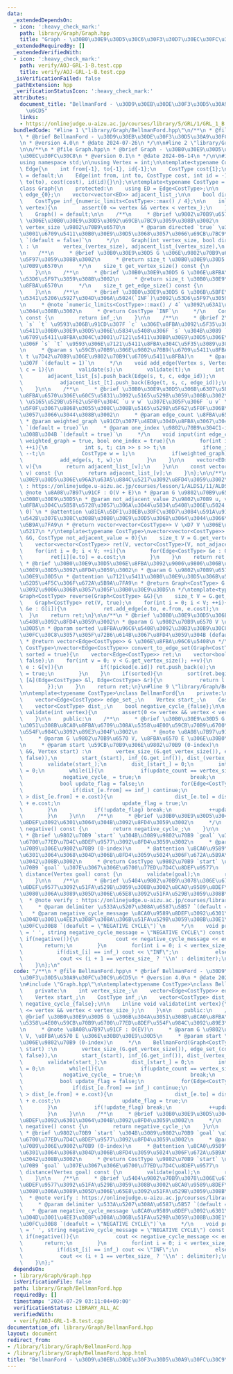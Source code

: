 ```yaml
---
data:
  _extendedDependsOn:
  - icon: ':heavy_check_mark:'
    path: library/Graph/Graph.hpp
    title: "Graph - \u30B0\u30E9\u30D5\u30C6\u30F3\u30D7\u30EC\u30FC\u30C8"
  _extendedRequiredBy: []
  _extendedVerifiedWith:
  - icon: ':heavy_check_mark:'
    path: verify/AOJ-GRL-1-B.test.cpp
    title: verify/AOJ-GRL-1-B.test.cpp
  _isVerificationFailed: false
  _pathExtension: hpp
  _verificationStatusIcon: ':heavy_check_mark:'
  attributes:
    document_title: "BellmanFord - \u30D9\u30EB\u30DE\u30F3\u30D5\u30A9\u30FC\u30C9\
      \u6CD5"
    links:
    - https://onlinejudge.u-aizu.ac.jp/courses/library/5/GRL/1/GRL_1_B
  bundledCode: "#line 1 \"library/Graph/BellmanFord.hpp\"\n/**\n * @file BellmanFord.hpp\n\
    \ * @brief BellmanFord - \u30D9\u30EB\u30DE\u30F3\u30D5\u30A9\u30FC\u30C9\u6CD5\
    \n * @version 4.0\n * @date 2024-07-26\n */\n\n#line 2 \"library/Graph/Graph.hpp\"\
    \n\n/**\n * @file Graph.hpp\n * @brief Graph - \u30B0\u30E9\u30D5\u30C6\u30F3\u30D7\
    \u30EC\u30FC\u30C8\n * @version 0.1\n * @date 2024-06-14\n */\n\n#include <bits/stdc++.h>\n\
    using namespace std;\n\nusing Vertex = int;\n\ntemplate<typename CostType>\nstruct\
    \ Edge{\n    int from{-1}, to{-1}, id{-1};\n    CostType cost{1};\n\n    Edge()\
    \ = default;\n    Edge(int from, int to, CostType cost, int id = -1) : from(from),\
    \ to(to), cost(cost), id(id){}\n};\n\ntemplate<typename CostType = int32_t>\n\
    class Graph{\n    protected:\n    using ED = Edge<CostType>;\n\n    size_t vertex_{0},\
    \ edge_{0};\n    vector<vector<ED>> adjacent_list_;\n\n    bool directed_flag_;\n\
    \    CostType inf_{numeric_limits<CostType>::max() / 4};\n\n    inline void validate(int\
    \ vertex){\n        assert(0 <= vertex && vertex < vertex_);\n    }\n\n    public:\n\
    \    Graph() = default;\n\n    /**\n     * @brief \u9802\u70B9\u6570 `vertex_size`\
    \ \u306E\u30B0\u30E9\u30D5\u3092\u69CB\u7BC9\u3059\u308B\u3002\n     * @param\
    \ vertex_size \u9802\u70B9\u6570\n     * @param directed `true` \u306E\u5834\u5408\
    \u3001\u6709\u5411\u30B0\u30E9\u30D5\u3068\u3057\u3066\u69CB\u7BC9\u3059\u308B\
    \ `(default = false)`\n     */\n    Graph(int vertex_size, bool directed = false)\
    \ : \n        vertex_(vertex_size), adjacent_list_(vertex_size),\n        directed_flag_(directed){}\n\
    \n    /**\n     * @brief \u30B0\u30E9\u30D5 G \u306E\u9802\u70B9\u6570\u3092\u53D6\
    \u5F97\u3059\u308B\u3002\n     * @return size_t \u30B0\u30E9\u30D5 G \u306E\u9802\
    \u70B9\u6570\n     */\n    size_t get_vertex_size() const {\n        return vertex_;\n\
    \    }\n\n    /**\n     * @brief \u30B0\u30E9\u30D5 G \u306E\u8FBA\u6570\u3092\
    \u53D6\u5F97\u3059\u308B\u3002\n     * @return size_t \u30B0\u30E9\u30D5 G \u306E\
    \u8FBA\u6570\n     */\n    size_t get_edge_size() const {\n        return edge_;\n\
    \    }\n\n    /**\n     * @brief \u30B0\u30E9\u30D5 G \u306B\u5BFE\u3059\u308B\
    \u5341\u5206\u5927\u304D\u306A\u5024(`INF`)\u3092\u53D6\u5F97\u3059\u308B\u3002\
    \n     * @note `numeric_limits<CostType>::max() / 4` \u3092\u63A1\u7528\u3057\u3066\
    \u3044\u308B\u3002\n     * @return CostType `INF`\n     */\n    CostType get_inf()\
    \ const {\n        return inf_;\n    }\n\n    /**\n     * @brief 2\u9802\u70B9\
    \ `s` `t` \u9593\u306B\u91CD\u307F `c` \u306E\u8FBA\u3092\u5F35\u308B\u3002\u6709\
    \u5411\u30B0\u30E9\u30D5\u306E\u5834\u5408\u306F `s` \u304B\u3089 `t` \u3078\u306E\
    \u6709\u5411\u8FBA\u304C\u3001\u7121\u5411\u30B0\u30E9\u30D5\u306E\u5834\u5408\
    \u306F `s` `t` \u9593\u306E\u7121\u5411\u8FBA\u304C\u5F35\u3089\u308C\u308B\u3002\
    \n     * @param s \u59CB\u70B9\u306E\u9802\u70B9(\u6709\u5411\u8FBA)\n     * @param\
    \ t \u7D42\u70B9\u306E\u9802\u70B9(\u6709\u5411\u8FBA)\n     * @param c \u91CD\
    \u307F `(default = 1)`\n     */\n    void add_edge(Vertex s, Vertex t, CostType\
    \ c = 1){\n        validate(s);\n        validate(t);\n        int edge_id = edge_++;\n\
    \        adjacent_list_[s].push_back(Edge(s, t, c, edge_id));\n        if(!directed_flag_){\n\
    \            adjacent_list_[t].push_back(Edge(t, s, c, edge_id));\n        }\n\
    \    }\n\n    /**\n     * @brief \u30B0\u30E9\u30D5\u306B\u6307\u5B9A\u3057\u305F\
    \u8FBA\u6570\u306E\u60C5\u5831\u3092\u5165\u529B\u3059\u308B\u3002\n     * @note\
    \ \u5165\u529B\u5F62\u5F0F\u304C `u v w` \u307E\u305F\u306F `u v` \u306E\u5F62\
    \u5F0F\u3067\u8868\u3055\u308C\u308B\u5165\u529B\u5F62\u5F0F\u306B\u5BFE\u5FDC\
    \u3057\u3066\u3044\u308B\u3002\n     * @param edge_count \u8FBA\u6570 E\n    \
    \ * @param weighted_graph \u91CD\u307F\u4ED8\u304D\u8FBA\u3067\u3042\u308B\u304B\
    \ `(default = true)`\n     * @param one_index \u9802\u70B9\u304C1-index\u3067\u3042\
    \u308B\u304B `(default = true)`\n     */\n    void input(int edge_count, bool\
    \ weighted_graph = true, bool one_index = true){\n        for(int i = 0; i < edge_count;\
    \ ++i){\n            int s, t; cin >> s >> t;\n            if(one_index) --s,\
    \ --t;\n            CostType w = 1;\n            if(weighted_graph) cin >> w;\n\
    \            add_edge(s, t, w);\n        }\n    }\n\n    vector<ED> &operator[](Vertex\
    \ v){\n        return adjacent_list_[v];\n    }\n\n    const vector<ED> &operator[](Vertex\
    \ v) const {\n        return adjacent_list_[v];\n    }\n};\n\n/**\n * @brief \u30B0\
    \u30E9\u30D5\u306E\u96A3\u63A5\u884C\u5217\u3092\u8FD4\u3059\u3002\n * @note verify\
    \ : https://onlinejudge.u-aizu.ac.jp/courses/lesson/1/ALDS1/11/ALDS1_11_A\n *\
    \ @note \u8A08\u7B97\u91CF : O(V + E)\n * @param G \u9802\u70B9\u6570 V \u306E\
    \u30B0\u30E9\u30D5\n * @param not_adjacent_value 2\u9802\u70B9 u, v \u9593\u306B\
    \u8FBA\u304C\u5B58\u5728\u3057\u306A\u3044\u5834\u5408\u306E\u5024 `(default =\
    \ 0)`\n * @attention \u81EA\u5DF1\u30EB\u30FC\u30D7\u3084\u591A\u91CD\u8FBA\u304C\
    \u542B\u307E\u308C\u308B\u30B0\u30E9\u30D5\u306B\u3064\u3044\u3066\u306F\u672A\
    \u5B9A\u7FA9\n * @return vector<vector<CostType>> V \xD7 V \u306E\u96A3\u63A5\u884C\
    \u5217\n */\ntemplate<typename CostType>\nvector<vector<CostType>> convert_to_matrix(Graph<CostType>\
    \ &G, CostType not_adjacent_value = 0){\n    size_t V = G.get_vertex_size();\n\
    \    vector<vector<CostType>> ret(V, vector<CostType>(V, not_adjacent_value));\n\
    \    for(int i = 0; i < V; ++i){\n        for(Edge<CostType> &e : G[i]){\n   \
    \         ret[i][e.to] = e.cost;\n        }\n    }\n    return ret;\n}\n\n/**\n\
    \ * @brief \u30B0\u30E9\u30D5\u306E\u8FBA\u3092\u9006\u9806\u306B\u3057\u305F\u30B0\
    \u30E9\u30D5\u3092\u8FD4\u3059\u3002\n * @param G \u9802\u70B9\u6570 V \u306E\u30B0\
    \u30E9\u30D5\n * @attention \u7121\u5411\u30B0\u30E9\u30D5\u306B\u5BFE\u3059\u308B\
    \u52D5\u4F5C\u306F\u672A\u5B9A\u7FA9\n * @return Graph<CostType> G \u306E\u8FBA\
    \u3092\u9006\u306B\u3057\u305F\u30B0\u30E9\u30D5\n */\ntemplate<typename CostType>\n\
    Graph<CostType> reverse(Graph<CostType> &G){\n    size_t V = G.get_vertex_size();\n\
    \    Graph<CostType> ret(V, true);\n    for(int i = 0; i < V; ++i){\n        for(Edge<CostType>\
    \ &e : G[i]){\n            ret.add_edge(e.to, e.from, e.cost);\n        }\n  \
    \  }\n    return ret;\n}\n\n/**\n * @brief \u30B0\u30E9\u30D5\u306E\u8FBA\u96C6\
    \u5408\u3092\u8FD4\u3059\u3002\n * @param G \u9802\u70B9\u6570 V \u306E\u30B0\u30E9\
    \u30D5\n * @param sorted \u8FBA\u96C6\u5408\u3092\u30B3\u30B9\u30C8\u3067\u30BD\
    \u30FC\u30C8\u3057\u305F\u72B6\u614B\u3067\u8FD4\u3059\u304B (default = true)\n\
    \ * @return vector<Edge<CostType>> G \u306E\u8FBA\u96C6\u5408\n */\ntemplate<typename\
    \ CostType>\nvector<Edge<CostType>> convert_to_edge_set(Graph<CostType> &G, bool\
    \ sorted = true){\n    vector<Edge<CostType>> ret;\n    vector<bool> picked(G.get_edge_size(),\
    \ false);\n    for(int v = 0; v < G.get_vertex_size(); ++v){\n        for(Edge<CostType>\
    \ e : G[v]){\n            if(!picked[e.id]) ret.push_back(e);\n            picked[e.id]\
    \ = true;\n        }\n    }\n    if(sorted){\n        sort(ret.begin(), ret.end(),\
    \ [&](Edge<CostType> &l, Edge<CostType> &r){\n            return l.cost < r.cost;\n\
    \        });\n    }\n    return ret;\n}\n#line 9 \"library/Graph/BellmanFord.hpp\"\
    \n\ntemplate<typename CostType>\nclass BellmanFord{\n    private:\n    int vertex_size_;\n\
    \    vector<Edge<CostType>> edge_set_;\n    Vertex start_;\n    CostType inf_;\n\
    \    vector<CostType> dist_;\n    bool negative_cycle_{false};\n\n    inline void\
    \ validate(int vertex){\n        assert(0 <= vertex && vertex < vertex_size_);\n\
    \    }\n\n    public:\n    /**\n     * @brief \u30B0\u30E9\u30D5 G \u306B\u304A\
    \u3051\u308B\u8CA0\u8FBA\u6709\u308A\u5358\u4E00\u59CB\u70B9\u6700\u77ED\u8DEF\
    \u554F\u984C\u3092\u89E3\u304F\u3002\n     * @note \u8A08\u7B97\u91CF : O(EV)\n\
    \     * @param G \u9802\u70B9\u6570 V, \u8FBA\u6570 E \u306E\u30B0\u30E9\u30D5\
    \n     * @param start \u59CB\u70B9\u306E\u9802\u70B9 (0-index)\n     */\n    BellmanFord(Graph<CostType>\
    \ &G, Vertex start) :\n        vertex_size_(G.get_vertex_size()), edge_set_(convert_to_edge_set(G,\
    \ false)),\n        start_(start), inf_(G.get_inf()), dist_(vertex_size_, inf_){\n\
    \        validate(start_);\n        dist_[start_] = 0;\n        int update_count\
    \ = 0;\n        while(1){\n            if(update_count == vertex_size_){\n   \
    \             negative_cycle_ = true;\n                break;\n            }\n\
    \            bool update_flag = false;\n            for(Edge<CostType> &e : edge_set_){\n\
    \                if(dist_[e.from] == inf_) continue;\n                if(dist_[e.to]\
    \ > dist_[e.from] + e.cost){\n                    dist_[e.to] = dist_[e.from]\
    \ + e.cost;\n                    update_flag = true;\n                }\n    \
    \        }\n            if(!update_flag) break;\n            ++update_count;\n\
    \        }\n    }\n\n    /**\n     * @brief \u30B0\u30E9\u30D5\u304C\u8CA0\u9589\
    \u8DEF\u3092\u6301\u3064\u304B\u3092\u8FD4\u3059\u3002\n     */\n    inline bool\
    \ negative() const {\n        return negative_cycle_;\n    }\n\n    /**\n    \
    \ * @brief \u9802\u70B9 `start` \u304B\u3089\u9802\u70B9 `goal` \u307E\u3067\u306E\
    \u6700\u77ED\u7D4C\u8DEF\u9577\u3092\u8FD4\u3059\u3002\n     * @param goal \u7D42\
    \u70B9\u306E\u9802\u70B9 (0-index)\n     * @attention \u8CA0\u9589\u8DEF\u3092\
    \u6301\u3064\u3068\u304D\u306B\u8FD4\u3059\u5024\u306F\u672A\u5B9A\u7FA9\u3067\
    \u3042\u308B\u3002\n     * @return CostType \u9802\u70B9 `start` \u304B\u3089\u9802\
    \u70B9 `goal` \u307E\u3067\u306E\u6700\u77ED\u7D4C\u8DEF\u9577\n     */\n    CostType\
    \ distance(Vertex goal) const {\n        validate(goal);\n        return dist_[goal];\n\
    \    }\n\n    /**\n     * @brief \u5404\u9802\u70B9\u3078\u306E\u6700\u77ED\u7D4C\
    \u8DEF\u9577\u3092\u51FA\u529B\u3059\u308B\u3002\u8CA0\u9589\u8DEF\u3092\u542B\
    \u3080\u306A\u3089\u305D\u306E\u65E8\u3092\u51FA\u529B\u3059\u308B\u3002\n   \
    \  * @note verify : https://onlinejudge.u-aizu.ac.jp/courses/library/5/GRL/1/GRL_1_B\n\
    \     * @param delimiter \u533A\u5207\u308A\u6587\u5B57 `(default = ' ')`\n  \
    \   * @param negative_cycle_message \u8CA0\u9589\u8DEF\u3092\u6301\u3064\u3068\
    \u304D\u3001\u4EE3\u308F\u308A\u306B\u51FA\u529B\u3059\u308B\u30E1\u30C3\u30BB\
    \u30FC\u30B8 `(deafult = \"NEGATIVE CYCLE\")`\n     */\n    void print(char delimiter\
    \ = ' ', string negative_cycle_message = \"NEGATIVE CYCLE\") const {\n       \
    \ if(negative()){\n            cout << negative_cycle_message << endl;\n     \
    \       return;\n        }\n        for(int i = 0; i < vertex_size_; ++i){\n \
    \           if(dist_[i] == inf_) cout << \"INF\";\n            else cout << dist_[i];\n\
    \            cout << (i + 1 == vertex_size_ ? '\\n' : delimiter);\n        }\n\
    \    }\n};\n"
  code: "/**\n * @file BellmanFord.hpp\n * @brief BellmanFord - \u30D9\u30EB\u30DE\
    \u30F3\u30D5\u30A9\u30FC\u30C9\u6CD5\n * @version 4.0\n * @date 2024-07-26\n */\n\
    \n#include \"Graph.hpp\"\n\ntemplate<typename CostType>\nclass BellmanFord{\n\
    \    private:\n    int vertex_size_;\n    vector<Edge<CostType>> edge_set_;\n\
    \    Vertex start_;\n    CostType inf_;\n    vector<CostType> dist_;\n    bool\
    \ negative_cycle_{false};\n\n    inline void validate(int vertex){\n        assert(0\
    \ <= vertex && vertex < vertex_size_);\n    }\n\n    public:\n    /**\n     *\
    \ @brief \u30B0\u30E9\u30D5 G \u306B\u304A\u3051\u308B\u8CA0\u8FBA\u6709\u308A\
    \u5358\u4E00\u59CB\u70B9\u6700\u77ED\u8DEF\u554F\u984C\u3092\u89E3\u304F\u3002\
    \n     * @note \u8A08\u7B97\u91CF : O(EV)\n     * @param G \u9802\u70B9\u6570\
    \ V, \u8FBA\u6570 E \u306E\u30B0\u30E9\u30D5\n     * @param start \u59CB\u70B9\
    \u306E\u9802\u70B9 (0-index)\n     */\n    BellmanFord(Graph<CostType> &G, Vertex\
    \ start) :\n        vertex_size_(G.get_vertex_size()), edge_set_(convert_to_edge_set(G,\
    \ false)),\n        start_(start), inf_(G.get_inf()), dist_(vertex_size_, inf_){\n\
    \        validate(start_);\n        dist_[start_] = 0;\n        int update_count\
    \ = 0;\n        while(1){\n            if(update_count == vertex_size_){\n   \
    \             negative_cycle_ = true;\n                break;\n            }\n\
    \            bool update_flag = false;\n            for(Edge<CostType> &e : edge_set_){\n\
    \                if(dist_[e.from] == inf_) continue;\n                if(dist_[e.to]\
    \ > dist_[e.from] + e.cost){\n                    dist_[e.to] = dist_[e.from]\
    \ + e.cost;\n                    update_flag = true;\n                }\n    \
    \        }\n            if(!update_flag) break;\n            ++update_count;\n\
    \        }\n    }\n\n    /**\n     * @brief \u30B0\u30E9\u30D5\u304C\u8CA0\u9589\
    \u8DEF\u3092\u6301\u3064\u304B\u3092\u8FD4\u3059\u3002\n     */\n    inline bool\
    \ negative() const {\n        return negative_cycle_;\n    }\n\n    /**\n    \
    \ * @brief \u9802\u70B9 `start` \u304B\u3089\u9802\u70B9 `goal` \u307E\u3067\u306E\
    \u6700\u77ED\u7D4C\u8DEF\u9577\u3092\u8FD4\u3059\u3002\n     * @param goal \u7D42\
    \u70B9\u306E\u9802\u70B9 (0-index)\n     * @attention \u8CA0\u9589\u8DEF\u3092\
    \u6301\u3064\u3068\u304D\u306B\u8FD4\u3059\u5024\u306F\u672A\u5B9A\u7FA9\u3067\
    \u3042\u308B\u3002\n     * @return CostType \u9802\u70B9 `start` \u304B\u3089\u9802\
    \u70B9 `goal` \u307E\u3067\u306E\u6700\u77ED\u7D4C\u8DEF\u9577\n     */\n    CostType\
    \ distance(Vertex goal) const {\n        validate(goal);\n        return dist_[goal];\n\
    \    }\n\n    /**\n     * @brief \u5404\u9802\u70B9\u3078\u306E\u6700\u77ED\u7D4C\
    \u8DEF\u9577\u3092\u51FA\u529B\u3059\u308B\u3002\u8CA0\u9589\u8DEF\u3092\u542B\
    \u3080\u306A\u3089\u305D\u306E\u65E8\u3092\u51FA\u529B\u3059\u308B\u3002\n   \
    \  * @note verify : https://onlinejudge.u-aizu.ac.jp/courses/library/5/GRL/1/GRL_1_B\n\
    \     * @param delimiter \u533A\u5207\u308A\u6587\u5B57 `(default = ' ')`\n  \
    \   * @param negative_cycle_message \u8CA0\u9589\u8DEF\u3092\u6301\u3064\u3068\
    \u304D\u3001\u4EE3\u308F\u308A\u306B\u51FA\u529B\u3059\u308B\u30E1\u30C3\u30BB\
    \u30FC\u30B8 `(deafult = \"NEGATIVE CYCLE\")`\n     */\n    void print(char delimiter\
    \ = ' ', string negative_cycle_message = \"NEGATIVE CYCLE\") const {\n       \
    \ if(negative()){\n            cout << negative_cycle_message << endl;\n     \
    \       return;\n        }\n        for(int i = 0; i < vertex_size_; ++i){\n \
    \           if(dist_[i] == inf_) cout << \"INF\";\n            else cout << dist_[i];\n\
    \            cout << (i + 1 == vertex_size_ ? '\\n' : delimiter);\n        }\n\
    \    }\n};"
  dependsOn:
  - library/Graph/Graph.hpp
  isVerificationFile: false
  path: library/Graph/BellmanFord.hpp
  requiredBy: []
  timestamp: '2024-07-29 03:11:04+09:00'
  verificationStatus: LIBRARY_ALL_AC
  verifiedWith:
  - verify/AOJ-GRL-1-B.test.cpp
documentation_of: library/Graph/BellmanFord.hpp
layout: document
redirect_from:
- /library/library/Graph/BellmanFord.hpp
- /library/library/Graph/BellmanFord.hpp.html
title: "BellmanFord - \u30D9\u30EB\u30DE\u30F3\u30D5\u30A9\u30FC\u30C9\u6CD5"
---
```

